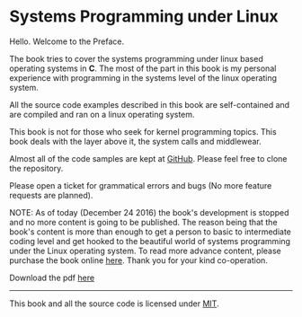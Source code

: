 # Systems Programming under Linux


Hello. Welcome to the Preface.

The book tries to cover the systems programming under linux based operating systems in **C**. The most of the part in this book is my personal experience with programming in the systems level of the linux operating system.

All the source code examples described in this book are self-contained and are compiled and ran on a linux operating system.

This book is not for those who seek for kernel programming topics. This book deals with the layer above it, the system calls and middlewear.

Almost all of the code samples are kept at [GitHub](https://github.com/madmax440/gists.git). Please feel free to clone the repository.



Please open a ticket for grammatical errors and bugs \(No more feature requests are planned\).



NOTE: As of today \(December 24  2016\) the book's development is stopped and no more content is going to be published. The reason being that the book's content is more than enough to get a person to basic to intermediate coding level and get hooked to the beautiful world of systems programming under the Linux operating system. To read more advance content, please purchase the book online [here](https://leanpub.com/linuxsystemprogrammingwithc). Thank you for your kind co-operation.

Download the pdf [here](https://github.com/DevNaga/linux-systems-programming-with-c/blob/master/book.pdf)

---

This book and all the source code is licensed under [MIT](https://opensource.org/licenses/MIT).


